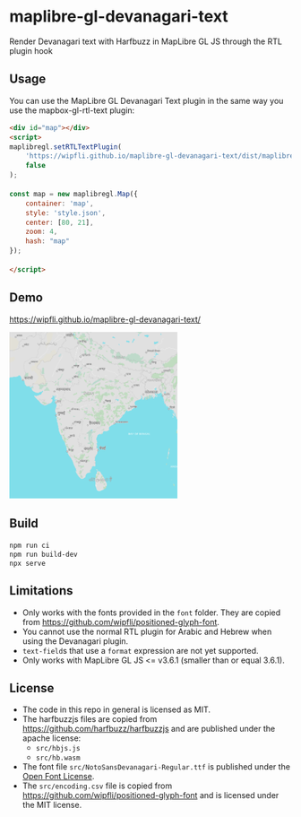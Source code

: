 # maplibre-gl-devanagari-text
Render Devanagari text with Harfbuzz in MapLibre GL JS through the RTL plugin hook

## Usage

You can use the MapLibre GL Devanagari Text plugin in the same way you use the mapbox-gl-rtl-text plugin:

```html
<div id="map"></div>
<script>
maplibregl.setRTLTextPlugin(
    'https://wipfli.github.io/maplibre-gl-devanagari-text/dist/maplibre-gl-devanagari-text.js',
    false
);

const map = new maplibregl.Map({
    container: 'map',
    style: 'style.json',
    center: [80, 21],
    zoom: 4,
    hash: "map"
});

</script>
```

## Demo

https://wipfli.github.io/maplibre-gl-devanagari-text/

<a href="https://wipfli.github.io/maplibre-gl-devanagari-text/">
<img src="screenshot.png" width=300 />
</a>

## Build

```
npm run ci
npm run build-dev
npx serve
```

## Limitations

- Only works with the fonts provided in the `font` folder. They are copied from https://github.com/wipfli/positioned-glyph-font.
- You cannot use the normal RTL plugin for Arabic and Hebrew when using the Devanagari plugin.
- `text-field`s that use a `format` expression are not yet supported.
- Only works with MapLibre GL JS <= v3.6.1 (smaller than or equal 3.6.1).

## License

- The code in this repo in general is licensed as MIT.
- The harfbuzzjs files are copied from https://github.com/harfbuzz/harfbuzzjs and are published under the apache license:
  - `src/hbjs.js`
  - `src/hb.wasm` 
- The font file `src/NotoSansDevanagari-Regular.ttf` is published under the [Open Font License](https://en.wikipedia.org/wiki/SIL_Open_Font_License).
- The `src/encoding.csv` file is copied from https://github.com/wipfli/positioned-glyph-font and is licensed under the MIT license.
